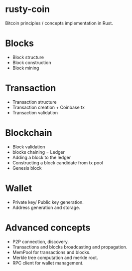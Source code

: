 # rusty-coin
Bitcoin principles / concepts implementation in Rust.

# Blocks
* Block structure
* Block construction
* Block mining

# Transaction
* Transaction structure
* Transaction creation + Coinbase tx
* Transaction validation


# Blockchain
* Block validation
* blocks chaining = Ledger
* Adding a block to the ledger
* Constructing a block candidate from tx pool
* Genesis block

# Wallet
* Private key/ Public key generation.
* Address generation and storage.

# Advanced concepts
* P2P connection, discovery.
* Transactions and blocks broadcasting and propagation.
* MemPool for transactions and blocks.
* Merkle tree computation and merkle root.
* RPC client for wallet management.